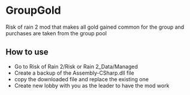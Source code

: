 # GroupGold
Risk of rain 2 mod that makes all gold gained common for the group and purchases are taken from the group pool

## How to use
* Go to Risk of Rain 2/Risk or Rain 2_Data/Managed
* Create a backup of the Assembly-CSharp.dll file
* copy the downloaded file and replace the existing one
* Create new lobby with you as the leader to have the mod work

